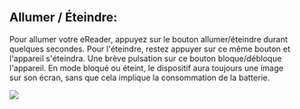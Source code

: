 ## Allumer / Éteindre:

Pour allumer votre eReader, appuyez sur le bouton allumer/éteindre durant quelques secondes. Pour l'éteindre, restez appuyer sur ce même bouton et l'appareil s'éteindra. Une brève pulsation sur ce bouton bloque/débloque l'appareil. En mode bloqué ou éteint, le dispositif aura toujours une image sur son écran, sans que cela implique la consommation de la batterie.

![](http://static.energysistem.com/images/manuals/42169/54bfcad7db4c9.jpg)
